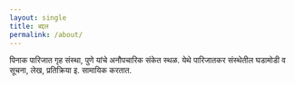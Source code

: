 ```yaml
---
layout: single
title: बद्दल
permalink: /about/
---
```


पिनाक पारिजात गृह संस्था, पुणे यांचे अनौपचारिक संकेत स्थळ. येथे पारिजातकर
संस्थेतील घडामोडी व सूचना, लेख, प्रतिक्रिया इ. सामायिक करतात.